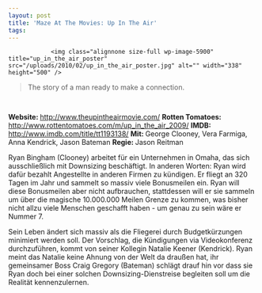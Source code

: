 ```yaml
---
layout: post
title: 'Maze At The Movies: Up In The Air'
tags:
---
```



                <img class="alignnone size-full wp-image-5900" title="up_in_the_air_poster" src="/uploads/2010/02/up_in_the_air_poster.jpg" alt="" width="338" height="500" />
<blockquote>The story of a man ready to make a connection.</blockquote>
<p><strong><img class="alignnone size-full wp-image-5898" title="movie_review_4stars" src="/uploads/2010/02/movie_review_4stars.png" alt="" width="75" height="15" /></strong></p>
<p><strong> Website: </strong><a href="http://www.theupintheairmovie.com/"><a href="http://www.theupintheairmovie.com/">http://www.theupintheairmovie.com/</a></a>
<strong>Rotten Tomatoes:</strong> <a href="http://www.rottentomatoes.com/m/up_in_the_air_2009/"><a href="http://www.rottentomatoes.com/m/up_in_the_air_2009/">http://www.rottentomatoes.com/m/up_in_the_air_2009/</a></a>
<strong>IMDB: </strong><a href="http://www.imdb.com/title/tt1193138/"><a href="http://www.imdb.com/title/tt1193138/">http://www.imdb.com/title/tt1193138/</a></a>
<strong>Mit: </strong>George Clooney, Vera Farmiga, Anna Kendrick, Jason Bateman
<strong>Regie: </strong>Jason Reitman</p>
<p>Ryan Bingham (Clooney) arbeitet für ein Unternehmen in Omaha, das sich ausschließlich mit Downsizing beschäftigt. In anderen Worten: Ryan wird dafür bezahlt Angestellte in anderen Firmen zu kündigen. Er fliegt an 320 Tagen im Jahr und sammelt so massiv viele Bonusmeilen ein. Ryan will diese Bonusmeilen aber nicht aufbrauchen, stattdessen will er sie sammeln um über die magische 10.000.000 Meilen Grenze zu kommen, was bisher nicht allzu viele Menschen geschafft haben - um genau zu sein wäre er Nummer 7.</p>
<p>Sein Leben ändert sich massiv als die Fliegerei durch Budgetkürzungen minimiert werden soll. Der Vorschlag, die Kündigungen via Videokonferenz durchzuführen, kommt von seiner Kollegin Natalie Keener (Kendrick). Ryan meint das Natalie keine Ahnung von der Welt da draußen hat, ihr gemeinsamer Boss Craig Gregory (Bateman) schlägt drauf hin vor dass sie Ryan doch bei einer solchen Downsizing-Dienstreise begleiten soll um die Realität kennenzulernen.</p>
